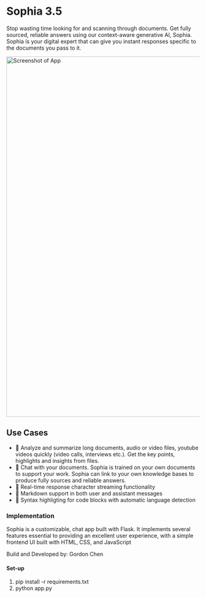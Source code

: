 # Sophia 3.5

Stop wasting time looking for and scanning through documents. Get fully sourced, reliable answers using our context-aware generative AI, Sophia. Sophia is your digital expert that can give you instant responses specific to the documents you pass to it.

<img width="939" alt="Screenshot of App" src="/static/Demo.gif">

## Use Cases
- 📝 Analyze and summarize long documents, audio or video files, youtube videos quickly (video calls, interviews etc.). Get the key points, highlights and insights from files.
- 🤖 Chat with your documents. Sophia is trained on your own documents to support your work. Sophia can link to your own knowledge bases to produce fully sources and reliable answers.
- 💬 Real-time response character streaming functionality
- 🧩 Markdown support in both user and assistant messages
- 🎨 Syntax highligting for code blocks with automatic language detection


### Implementation

Sophia is a customizable, chat app built with Flask. It implements several features essential to providing an excellent user experience, with a simple frontend UI built with HTML, CSS, and JavaScript

Build and Developed by: Gordon Chen

#### Set-up

1. pip install -r requirements.txt
2. python app.py

